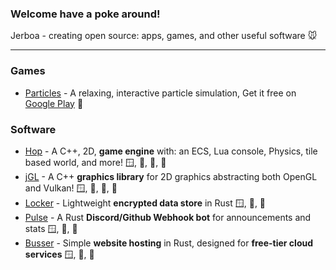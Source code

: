 ### Welcome have a poke around!

Jerboa - creating open source: apps, games, and other useful software 🐭
____

### Games

- [Particles](https://github.com/JerboaBurrow/Particles) - A relaxing, interactive particle simulation, Get it free on [Google Play](https://jerboa.app/particles) 🤖

### Software

- [Hop](https://github.com/JerboaBurrow/Hop)  - A C++, 2D, **game engine** with: an ECS, Lua console, Physics, tile based world, and more!   🪟, 🐧, 🍎, 🤖
- [jGL](https://github.com/JerboaBurrow/jGL) - A C++ **graphics library** for 2D graphics abstracting both OpenGL and Vulkan!                🪟, 🐧, 🍎, 🤖
- [Locker](https://github.com/JerboaBurrow/Locker) - Lightweight **encrypted data store** in Rust                                            🪟, 🐧, 🍎
- [Pulse](https://github.com/JerboaBurrow/Pulse) - A Rust **Discord/Github Webhook bot** for announcements and stats                         🪟, 🐧, 🍎
- [Busser](https://github.com/JerboaBurrow/Busser) - Simple **website hosting** in Rust, designed for **free-tier cloud services**             🪟, 🐧, 🍎
